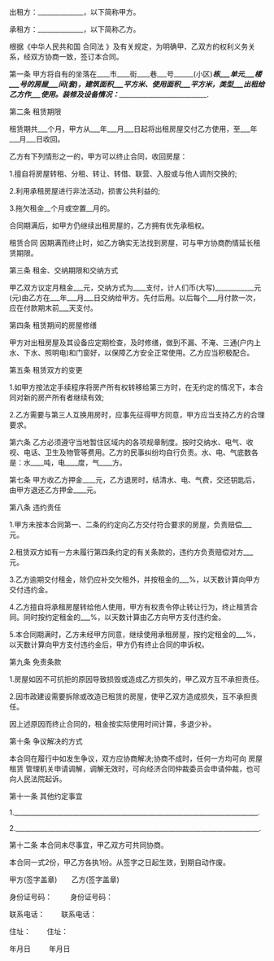 
 


出租方：______________，以下简称甲方。


承租方：______________，以下简称乙方。


根据《中华人民共和国
合同法
》及有关规定，为明确甲、乙双方的权利义务关系，经双方协商一致，签订本合同。


第一条 甲方将自有的坐落在____市____街____巷___号______(小区)___栋___单元___楼___号的房屋___间(套)，建筑面积___平方米、使用面积___平方米，类型___出租给乙方作___使用。装修及设备情况：______________________________.


第二条 租赁期限


租赁期共___个月，甲方从___年___月___日起将出租房屋交付乙方使用，至___年___月___日收回。


乙方有下列情形之一的，甲方可以终止合同，收回房屋：


1.擅自将房屋转租、分租、转让、转借、联营、入股或与他人调剂交换的;


2.利用承租房屋进行非法活动，损害公共利益的;


3.拖欠租金__个月或空置__月的。


合同期满后，如甲方仍继续出租房屋的，乙方拥有优先承租权。



租赁合同
因期满而终止时，如乙方确实无法找到房屋，可与甲方协商酌情延长租赁期限。


第三条 租金、交纳期限和交纳方式


甲乙双方议定月租金___元，交纳方式为____支付，计人们币(大写)____________元(元)由乙方在___年___月___日交纳给甲方。先付后用。以后每个___月付款一次，应在付款期末前___天支付。


第四条 租赁期间的房屋修缮


甲方对出租房屋及其设备应定期检查，及时修缮，做到不漏、不淹、三通(户内上水、下水、照明电)和门窗好，以保障乙方安全正常使用。乙方应当积极配合。


第五条 租赁双方的变更


1.如甲方按法定手续程序将房产所有权转移给第三方时，在无约定的情况下，本合同对新的房产所有者继续有效;


2.乙方需要与第三人互换用房时，应事先征得甲方同意，甲方应当支持乙方的合理要求。


第六条 乙方必须遵守当地暂住区域内的各项规章制度。按时交纳水、电气、收视、电话、卫生及物管等费用。乙方的民事纠纷均自行负责。水、电、气底数各是：水____吨，电____度，气____方。


第七条 甲方收乙方押金____元，乙方退房时，结清水、电、气费，交还钥匙后，由甲方退还乙方押金____元。


第八条 违约责任


1.甲方未按本合同第一、二条的约定向乙方交付符合要求的房屋，负责赔偿___元。


2.租赁双方如有一方未履行第四条约定的有关条款的，违约方负责赔偿对方___元。


3.乙方逾期交付租金，除仍应补交欠租外，并按租金的___%，以天数计算向甲方交付违约金。


4.乙方擅自将承租房屋转给他人使用，甲方有权责令停止转让行为，终止租赁合同。同时按约定租金的___%，以天数计算由乙方向甲方支付违约金。


5.本合同期满时，乙方未经甲方同意，继续使用承租房屋，按约定租金的___%，以天数计算向甲方支付违约金后，甲方仍有终止合同的申诉权。


第九条 免责条款


1.房屋如因不可抗拒的原因导致损毁或造成乙方损失的，甲乙双方互不承担责任。


2.因市政建设需要拆除或改造已租赁的房屋，使甲乙双方造成损失，互不承担责任。


因上述原因而终止合同的，租金按实际使用时间计算，多退少补。


第十条 争议解决的方式


本合同在履行中如发生争议，双方应协商解决;协商不成时，任何一方均可向
房屋租赁
管理机关申请调解，调解无效时，可向经济合同仲裁委员会申请仲裁，也可向人民法院起诉。


第十一条 其他约定事宜


1.___________________________________________________________________________.


2.___________________________________________________________________________.


第十二条 本合同未尽事宜，甲乙双方可共同协商。


本合同一式2份，甲乙方各执1份。从签字之日起生效，到期自动作废。


甲方(签字盖章)　　乙方(签字盖章)


身份证号码： 　　 身份证号码：


联系电话：　　      联系电话：


住址：　　             住址：


年月日 　　           年月日
 


 

 
 
 
 
 
  


  
 

  


  


  
 
 
 
 

